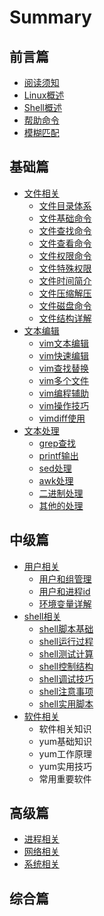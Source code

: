 # Summary

## 前言篇

* [阅读须知](README.md)
* [Linux概述](tip-chapter/linuxgai-shu.md)
* [Shell概述](tip-chapter/shellgai-shu.md)
* [帮助命令](tip-chapter/bang-zhu-ming-ling.md)
* [模糊匹配](tip-chapter/mo-hu-pi-pei.md)

## 基础篇

* [文件相关](base-chapter/file-about/README.md)
  * [文件目录体系](base-chapter/file-about/wen-jian-mu-lu-ti-xi.md)
  * [文件基础命令](base-chapter/file-about/wen-jian-ji-chu-ming-ling.md)
  * [文件查找命令](base-chapter/file-about/wen-jian-cha-zhao-ming-ling.md)
  * [文件查看命令](base-chapter/file-about/wen-jian-cha-kan-ming-ling.md)
  * [文件权限命令](base-chapter/file-about/wen-jian-quan-xian-ming-ling.md)
  * [文件特殊权限](base-chapter/file-about/wen-jian-te-shu-quan-xian.md)
  * [文件时间简介](base-chapter/file-about/wen-jian-shi-jian-jian-jie.md)
  * [文件压缩解压](base-chapter/file-about/wen-jian-ya-suo-jie-ya.md)
  * [文件磁盘命令](base-chapter/file-about/wen-jian-ci-pan-ming-ling.md)
  * [文件结构详解](base-chapter/file-about/wen-jian-jie-gou-xiang-jie.md)
* [文本编辑](base-chapter/text-edit/README.md)
  * [vim文本编辑](base-chapter/text-edit/vimwen-ben-bian-ji.md)
  * [vim快速编辑](base-chapter/text-edit/vimkuai-su-bian-ji.md)
  * [vim查找替换](base-chapter/text-edit/vimcha-zhao-ti-huan.md)
  * [vim多个文件](base-chapter/text-edit/vimduo-ge-wen-jian.md)
  * [vim编程辅助](base-chapter/text-edit/vimbian-cheng-fu-zhu.md)
  * [vim操作技巧](base-chapter/text-edit/vimcao-zuo-ji-qiao.md)
  * [vimdiff使用](base-chapter/text-edit/vimdiffshi-yong.md)
* [文本处理](base-chapter/text-process/README.md)
  * [grep查找](base-chapter/text-process/grepcha-zhao.md)
  * [printf输出](base-chapter/text-process/printfshu-chu.md)
  * [sed处理](base-chapter/text-process/sedchu-li.md)
  * [awk处理](base-chapter/text-process/awkchu-li.md)
  * [二进制处理](base-chapter/text-process/er-jin-zhi-chu-li.md)
  * [其他的处理](base-chapter/text-process/qi-ta-de-chu-li.md)

## 中级篇

* [用户相关](medial-chapter/user-about/README.md)
  * [用户和组管理](medial-chapter/user-about/yong-hu-he-zu-guan-li.md)
  * [用户和进程id](medial-chapter/user-about/yong-hu-he-jin-cheng-id.md)
  * [环境变量详解](medial-chapter/user-about/huan-jing-bian-liang.md)
* [shell相关](medial-chapter/shell-about/README.md)
  * [shell脚本基础](medial-chapter/shell-about/shelljiao-ben-ji-chu.md)
  * [shell运行过程](medial-chapter/shell-about/shellyun-xing-guo-cheng.md)
  * [shell测试计算](medial-chapter/shell-about/shellce-shi-ji-suan.md)
  * [shell控制结构](medial-chapter/shell-about/shellkong-zhi-jie-gou.md)
  * [shell调试技巧](medial-chapter/shell-about/shelltiao-shi-ji-qiao.md)
  * [shell注意事项](medial-chapter/shell-about/shellzhu-yi-shi-xiang.md)
  * [shell实用脚本](medial-chapter/shell-about/shellshi-yong-jiao-ben.md)
* [软件相关](medial-chapter/software-about/README.md)
  * 软件相关知识
  * yum基础知识
  * yum工作原理
  * yum实用技巧
  * 常用重要软件

## 高级篇

* [进程相关](senior-chapter/process-about/README.md)
* [网络相关](senior-chapter/network-about/README.md)
* [系统相关](senior-chapter/system-about/README.md)

## 综合篇

